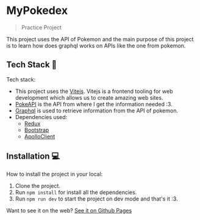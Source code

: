 # MyPokedex
> Practice Project

This project uses the API of Pokemon and the main purpose of this project is to learn how does graphql works on APIs like the one from pokemon.

## Tech Stack 🧰
Tech stack:
- This project uses the [Vitejs](https://vitejs.dev/). Vitejs is a frontend tooling for web development which allows us to create amazing web sites.
- [PokeAPI](https://pokeapi.co/) is the API from where I get the information needed :3.
- [Graphql](https://graphql.org/) is used to retrieve information from the API of pokemon.
- Dependencies used:
  - [Redux](https://redux.js.org/)
  - [Bootstrap](https://getbootstrap.com/)
  - [ApolloClient](https://www.apollographql.com/docs/react)

## Installation 💻
How to install the project in your local:
1. Clone the project.
2. Run `npm install` for install all the dependencies.
3. Run `npm run dev` to start the project on dev mode and that's it :3.

Want to see it on the web? <a href='https://javier-barreto.github.io/MyPokedex/'>See it on Github Pages</a>
